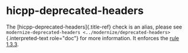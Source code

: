 # hicpp-deprecated-headers

The [hicpp-deprecated-headers]{.title-ref} check is an alias, please see
`modernize-deprecated-headers <../modernize/deprecated-headers>`{.interpreted-text
role="doc"} for more information. It enforces the [rule
1.3.3](https://www.perforce.com/resources/qac/high-integrity-cpp-coding-standard/general).
